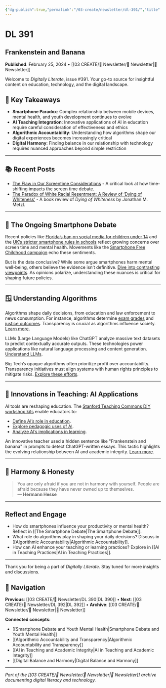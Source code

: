 ```yaml
---
{"dg-publish":true,"permalink":"/03-create/newsletter/dl-391/","title":"Falling & Breaking","tags":["digital-literacy","smartphone-debate","algorithms","ai-in-education","harmony"],"created":"2024-02-25","updated":"2025-01-29"}
---
```



# DL 391
## Frankenstein and Banana

**Published**: February 25, 2024 • [[03 CREATE/📧 Newsletter/📧 Newsletter\|📧 Newsletter]]

Welcome to *Digitally Literate*, issue #391. Your go-to source for insightful content on education, technology, and the digital landscape.

## 🔖 Key Takeaways
- **Smartphone Paradox**: Complex relationship between mobile devices, mental health, and youth development continues to evolve
- **AI Teaching Integration**: Innovative applications of AI in education require careful consideration of effectiveness and ethics
- **Algorithmic Accountability**: Understanding how algorithms shape our digital experiences becomes increasingly critical
- **Digital Harmony**: Finding balance in our relationship with technology requires nuanced approaches beyond simple restriction

---

## 📚 Recent Posts
- [The Flaw in Our Screentime Considerations](https://wiobyrne.com/the-flaw-in-our-screentime-considerations/) - A critical look at how time-shifting impacts the screen time debate.
- [The Paradox of White Racial Resentment: A Review of ‘Dying of Whiteness’](https://wiobyrne.com/dying-of-whiteness/) - A book review of *Dying of Whiteness* by Jonathan M. Metzl.

---

## 📲 The Ongoing Smartphone Debate

Recent policies like [Florida’s ban on social media for children under 14](https://www.theguardian.com/us-news/2024/mar/26/ron-desantis-florida-social-media-ban-children) and the [UK’s stricter smartphone rules in schools](https://assets.publishing.service.gov.uk/media/65cf5f2a4239310011b7b916/Mobile_phones_in_schools_guidance.pdf) reflect growing concerns over screen time and mental health. Movements like the [Smartphone Free Childhood campaign](https://smartphonefreechildhood.co.uk/) echo these sentiments.

But is the data conclusive? While some argue smartphones harm mental well-being, others believe the evidence isn’t definitive. [Dive into contrasting viewpoints](https://inews.co.uk/news/technology/dont-panic-about-social-media-harming-your-childs-mental-health-the-evidence-is-weak-2230571). As opinions polarize, understanding these nuances is critical for shaping future policies.

---

## 🪟 Understanding Algorithms

Algorithms shape daily decisions, from education and law enforcement to news consumption. For instance, algorithms determine [exam grades](https://www.bbc.com/news/education-53787203) and [justice outcomes](https://www.propublica.org/article/machine-bias-risk-assessments-in-criminal-sentencing). Transparency is crucial as algorithms influence society. [Learn more](https://towardsdatascience.com/the-hidden-dangers-in-algorithmic-decision-making-27722d716a49).

LLMs (Large Language Models) like ChatGPT analyze massive text datasets to predict contextually accurate outputs. These technologies power applications like natural language processing and content generation. [Understand LLMs](https://www.understandingai.org/p/large-language-models-explained-with).

Big Tech’s opaque algorithms often prioritize profit over accountability. Transparency initiatives must align systems with human rights principles to mitigate risks. [Explore these efforts](https://rankingdigitalrights.org/index2020/spotlights/unaccountable-algorithms).

---

## 📝 Innovations in Teaching: AI Applications

AI tools are reshaping education. The [Stanford Teaching Commons DIY workshop kits](https://teachingcommons.stanford.edu/professional-development/workshops-programs/do-it-yourself-workshop-kits) enable educators to:
- [Define AI’s role in education](https://teachingcommons.stanford.edu/professional-development/workshops-programs/do-it-yourself-workshop-kits/defining-ai-educators "Defining AI for Educators Workshop Kit").
- [Explore pedagogic uses of AI](https://teachingcommons.stanford.edu/professional-development/workshops-programs/do-it-yourself-workshop-kits/exploring-pedagogic-uses "Exploring Pedagogic Uses of AI Workshop Kit").
- [Analyze AI’s implications in learning](https://teachingcommons.stanford.edu/professional-development/workshops-programs/do-it-yourself-workshop-kits/analyzing-implications-ai "Analyzing the Implications of AI Workshop Kit").

An innovative teacher used a hidden sentence like "Frankenstein and banana" in prompts to detect ChatGPT-written essays. This tactic highlights the evolving relationship between AI and academic integrity. [Learn more](https://boingboing.net/2024-03-30/teacher-devises-an-ingenious-way-to-check-if-students-are-using-chatgpt-to-write-essays.html).

---

## 🧬 Harmony & Honesty

> You are only afraid if you are not in harmony with yourself. People are afraid because they have never owned up to themselves.  
> — **Hermann Hesse**

---

## Reflect and Engage
- How do smartphones influence your productivity or mental health? Reflect in [[The Smartphone Debate\|The Smartphone Debate]].
- What role do algorithms play in shaping your daily decisions? Discuss in [[Algorithmic Accountability\|Algorithmic Accountability]].
- How can AI enhance your teaching or learning practices? Explore in [[AI in Teaching Practices\|AI in Teaching Practices]].

---

Thank you for being a part of *Digitally Literate*. Stay tuned for more insights and discussions.

## 🔗 Navigation

**Previous**: [[03 CREATE/📧 Newsletter/DL 390\|DL 390]] • **Next**: [[03 CREATE/📧 Newsletter/DL 392\|DL 392]] • **Archive**: [[03 CREATE/📧 Newsletter/📧 Newsletter\|📧 Newsletter]]

**Connected concepts**:
- [[Smartphone Debate and Youth Mental Health\|Smartphone Debate and Youth Mental Health]]
- [[Algorithmic Accountability and Transparency\|Algorithmic Accountability and Transparency]]
- [[AI in Teaching and Academic Integrity\|AI in Teaching and Academic Integrity]]
- [[Digital Balance and Harmony\|Digital Balance and Harmony]]

---

*Part of the [[03 CREATE/📧 Newsletter/📧 Newsletter\|📧 Newsletter]] archive documenting digital literacy and technology.*
